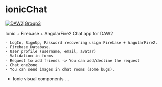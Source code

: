 # ionicChat

[![DAW2|Group3](https://cldup.com/dTxpPi9lDf.thumb.png)](https://nodesource.com/products/nsolid)

Ionic + Firebase + AngularFire2 Chat app for DAW2

	- LogIn, SignUp, Password recovering usign Firebase + AngularFire2.
	- Firebase Database.
	- User profile (username, email, avatar)
	- Validation in forms
	- Request to add friends -> You can add/decline the request
	- Chat one2one
	- You can send images in chat rooms (some bugs).
  - Ionic visual components
	...

